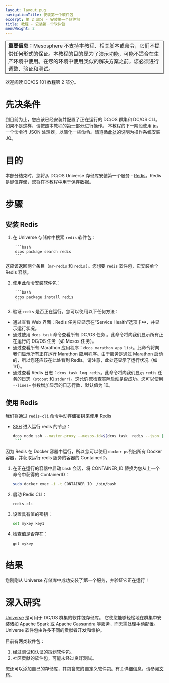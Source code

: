 ```yaml
---
layout: layout.pug
navigationTitle: 安装第一个软件包
excerpt: 第 2 部分 - 安装第一个软件包
title: 教程 - 安装第一个软件包
menuWeight: 2
---
```



<table class="table" bgcolor="#FAFAFA"> <tr> <td style="border-left: thin solid; border-top: thin solid; border-bottom: thin solid;border-right: thin solid;"><b>重要信息：</b>Mesosphere 不支持本教程、相关脚本或命令，它们不提供任何形式的保证。本教程的目的是为了演示功能，可能不适合在生产环境中使用。在您的环境中使用类似的解决方案之前，您必须进行调整、验证和测试。</td> </tr> </table>

欢迎阅读 DC/OS 101 教程第 2 部分。


# 先决条件
到目前为止，您应该已经安装并配置了正在运行的 DC/OS 群集和 DC/OS CLI。 如果不是这样，请按照本教程的[第一](/1.11/tutorials/dcos-101/cli/)部分进行操作。
本教程的下一阶段使用 [jq](https://stedolan.github.io/jq/)，一个命令行 JSON 处理器，以简化一些命令。请遵循[此处](https://stedolan.github.io/jq/download/)的说明为操作系统安装 JQ。

# 目的
本部分结束时，您将从 DC/OS Universe 存储库安装第一个服务 - [Redis](https://redislabs.com/)。Redis 是键值存储，您将在本教程中用于保存数据。

# 步骤

## 安装 Redis
1. 在 Universe 存储库中搜索 `redis` 软件包：

        ```bash
        dcos package search redis
        ```
 这应该返回两个条目（`mr-redis` 和 `redis`）。您想要 `redis` 软件包，它安装单个 Redis 容器。
      
2. 使用此命令安装软件包：

        ```bash
        dcos package install redis
        ```

1. 验证 `redis` 是否正在运行。您可以使用以下任何方法：
- 通过查看 Web 界面：Redis 任务应显示在“Service Health”选项卡中，并显示运行状况。
- 通过使用 `dcos task` 命令查看所有 DC/OS 任务 。此命令将向我们显示所有正在运行的 DC/OS 任务（如 Mesos 任务）。
- 通过查看所有 Marathon 应用程序：`dcos marathon app list`。此命令将向我们显示所有正在运行 Marathon 应用程序。由于服务是通过 Marathon 启动的，所以您还应该在此处看到 Redis。请注意，此处还显示了运行状况（如 1/1）。
- 通过查看 Redis 日志：`dcos task log redis`。此命令将向我们显示 `redis` 任务的日志（`stdout` 和 `stderr`）。这允许您检查实际启动是否成功。您可以使用 `--lines=` 参数增加显示的日志行数，默认值为 10。

## 使用 Redis

我们将通过 `redis-cli` 命令手动存储密钥来使用 Redis
 * [SSH](/1.11/administering-clusters/sshcluster/) 进入运行 redis 的节点：

      ```bash
      dcos node ssh --master-proxy --mesos-id=$(dcos task  redis --json |  jq -r '.[] | .slave_id')
       ```

因为 Redis 在 Docker 容器中运行，所以您可以使用 `docker ps`列出所有 Docker 容器，并获取运行 redis 服务的容器的 ContainerID。

1. 在正在运行的容器中启动 `bash` 会话，将 CONTAINER_ID 替换为您从上一个命令中获得的 ContainerID：

      ```bash
      sudo docker exec -i -t CONTAINER_ID  /bin/bash
      ```

1. 启动 Redis CLI：

      ```bash
      redis-cli
      ```

 1. 设置具有值的密钥：

      ```bash
      set mykey key1
      ```

1. 检查值是否存在：

      ```bash
      get mykey
      ```

# 结果
 您刚刚从 Universe 存储库中成功安装了第一个服务，并验证它正在运行！

# 深入研究
 [Universe](https://github.com/mesosphere/universe) 是可用于 DC/OS 群集的软件包存储库。
 它使您能够轻松地在群集中安装诸如 Apache Spark 或 Apache Cassandra 等服务，而无需处理手动配置。Universe 软件包由许多不同的贡献者开发和维护。

 目前有两类软件包：
 1. 经过测试和认证的策划软件包。
 1. 社区贡献的软件包，可能未经过良好测试。

 您还可以添加自己的存储库，其包含您的自定义软件包。有关详细信息，请参阅[文档](/1.11/administering-clusters/repo/)。
